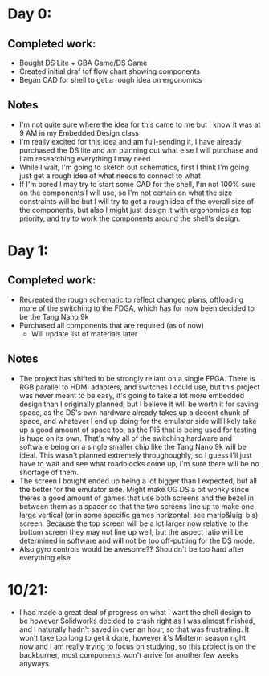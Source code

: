 # Day 0: 
## Completed work:
  - Bought DS Lite + GBA Game/DS Game
  - Created initial draf tof flow chart showing components
  - Began CAD for shell to get a rough idea on ergonomics
## Notes
  - I'm not quite sure where the idea for this came to me but I know it was at 9 AM in my Embedded Design class
  - I'm really excited for this idea and am full-sending it, I have already purchased the DS lite and am planning out what else I will purchase and I am researching everything I may need
  - While I wait, I'm going to sketch out schematics, first I think I'm going just get a rough idea of what needs to connect to what
  - If I'm bored I may try to start some CAD for the shell, I'm not 100% sure on the components I will use, so I'm not certain on what the size constraints will be but I will try to get a rough idea of the overall size of the components, but also I might just design it with ergonomics as top priority, and try to work the components around the shell's design.
# Day 1: 
## Completed work:
  - Recreated the rough schematic to reflect changed plans, offloading more of the switching to the FDGA, which has for now been decided to be the Tang Nano 9k
  - Purchased all components that are required (as of now)
     - Will update list of materials later
## Notes
  - The project has shifted to be strongly reliant on a single FPGA. There is RGB parallel to HDMI adapters, and switches I could use, but this project was never meant to be easy, it's going to take a lot more embedded design than I originally planned, but I believe it will be worth it for saving space, as the DS's own hardware already takes up a decent chunk of space, and whatever I end up doing for the emulator side will likely take up a good amount of space too, as the PI5 that is being used for testing is huge on its own. That's why all of the switching hardware and software being on a single smaller chip like the Tang Nano 9k will be ideal. This wasn't planned extremely throughoughly, so I guess I'll just have to wait and see what roadblocks come up, I'm sure there will be no shortage of them.
  - The screen I bought ended up being a lot bigger than I expected, but all the better for the emulator side. Might make OG DS a bit wonky since theres a good amount of games that use both screens and the bezel in between them as a spacer so that the two screens line up to make one large vertical (or in some specific games horizontal: see mario&luigi bis) screen. Because the top screen will be a lot larger now relative to the bottom screen they may not line up well, but the aspect ratio will be determined in software and will not be too off-putting for the DS mode.
  - Also gyro controls would be awesome?? Shouldn't be too hard after everything else
# 10/21:
  - I had made a great deal of progress on what I want the shell design to be however Solidworks decided to crash right as I was almost finished, and I naturally hadn't saved in over an hour, so that was frustrating. It won't take too long to get it done, however it's Midterm season right now and I am really trying to focus on studying, so this project is on the backburner, most components won't arrive for another few weeks anyways.
